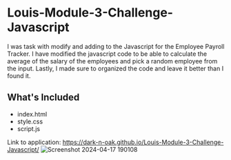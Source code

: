# Louis-Module-3-Challenge-Javascript
I was task with modify and adding to the Javascript for the Employee Payroll Tracker. I have modified the javascript code to be able to calculate the average of the salary of the employees and pick a random employee from the input. Lastly, I made sure to organized the code and leave it better than I found it.

## What's Included
* index.html
* style.css
* script.js

Link to application: https://dark-n-oak.github.io/Louis-Module-3-Challenge-Javascript/
![Screenshot 2024-04-17 190108](https://github.com/Dark-N-Oak/Louis-Module-3-Challenge-Javascript/assets/163933013/acc1e4e1-cb15-41f6-bb34-6d510a890a38)
